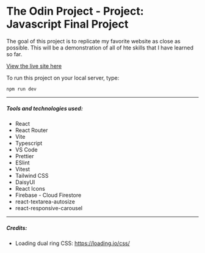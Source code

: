 # The Odin Project - Project: Javascript Final Project

The goal of this project is to replicate my favorite website as close as possible. This will be a demonstration of all of hte skills that I have learned so far.

[View the live site here](https://bizarf.github.io/odin-keep-clone/)

To run this project on your local server, type:

```
npm run dev
```

<hr>

##### Tools and technologies used:

-   React
-   React Router
-   Vite
-   Typescript
-   VS Code
-   Prettier
-   ESlint
-   Vitest
-   Tailwind CSS
-   DaisyUI
-   React Icons
-   Firebase - Cloud Firestore
-   react-textarea-autosize
-   react-responsive-carousel

<hr>

##### Credits:

-   Loading dual ring CSS: https://loading.io/css/
